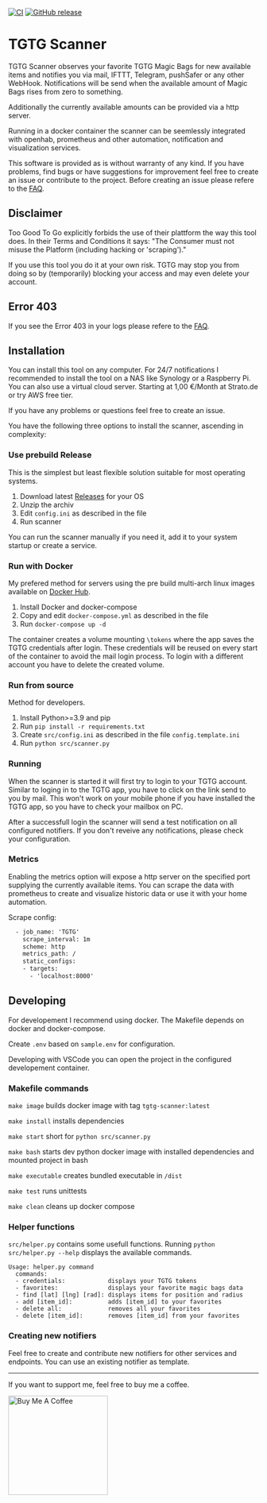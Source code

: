 [![CI](https://github.com/Der-Henning/tgtg/actions/workflows/ci.yml/badge.svg?branch=main)](https://github.com/Der-Henning/tgtg/actions/workflows/ci.yml)
[![GitHub release](https://img.shields.io/github/release/Der-Henning/tgtg?include_prereleases=&sort=semver&color=blue)](https://github.com/Der-Henning/tgtg/releases/)

# TGTG Scanner

TGTG Scanner observes your favorite TGTG Magic Bags for new available items and notifies you via mail, IFTTT, Telegram, pushSafer or any other WebHook. Notifications will be send when the available amount of Magic Bags rises from zero to something.

Additionally the currently available amounts can be provided via a http server.

Running in a docker container the scanner can be seemlessly integrated with openhab, prometheus and other automation, notification and visualization services.

This software is provided as is without warranty of any kind. If you have problems, find bugs or have suggestions for improvement feel free to create an issue or contribute to the project. Before creating an issue please refere to the [FAQ](https://github.com/Der-Henning/tgtg/wiki/FAQ).

## Disclaimer

Too Good To Go explicitly forbids the use of their plattform the way this tool does. In their Terms and Conditions it says: "The Consumer must not misuse the Platform (including hacking or 'scraping')."

If you use this tool you do it at your own risk. TGTG may stop you from doing so by (temporarily) blocking your access and may even delete your account.

## Error 403
If you see the Error 403 in your logs please refere to the [FAQ](https://github.com/Der-Henning/tgtg/wiki/FAQ#1-i-am-getting-error-403-all-the-time).

## Installation

You can install this tool on any computer. For 24/7 notifications I recommended to install the tool on a NAS like Synology or a Raspberry Pi. You can also use a virtual cloud server. Starting at 1,00 €/Month at Strato.de or try AWS free tier.

If you have any problems or questions feel free to create an issue.

You have the following three options to install the scanner, ascending in complexity:

### Use prebuild Release

This is the simplest but least flexible solution suitable for most operating systems.

1. Download latest [Releases](https://github.com/Der-Henning/tgtg/releases) for your OS
2. Unzip the archiv
3. Edit ```config.ini``` as described in the file
4. Run scanner

You can run the scanner manually if you need it, add it to your system startup or create a service.

### Run with Docker

My prefered method for servers using the pre build multi-arch linux images available on [Docker Hub](https://hub.docker.com/r/derhenning/tgtg).

1. Install Docker and docker-compose
2. Copy and edit ```docker-compose.yml``` as described in the file
3. Run ```docker-compose up -d```

The container creates a volume mounting ```\tokens``` where the app saves the TGTG credentials after login. These credentials will be reused on every start of the container to avoid the mail login process. To login with a different account you have to delete the created volume.

### Run from source

Method for developers.

1. Install Python>=3.9 and pip
2. Run ```pip install -r requirements.txt```
3. Create ```src/config.ini``` as described in the file ```config.template.ini```
4. Run ```python src/scanner.py```

### Running

When the scanner is started it will first try to login to your TGTG account. Similar to loging in to the TGTG app, you have to click on the link send to you by mail. This won't work on your mobile phone if you have installed the TGTG app, so you have to check your mailbox on PC.

After a successfull login the scanner will send a test notification on all configured notifiers. If you don't reveive any notifications, please check your configuration.

### Metrics

Enabling the metrics option will expose a http server on the specified port supplying the currently available items. You can scrape the data with prometheus to create and visualize historic data or use it with your home automation.

Scrape config:

````xml
  - job_name: 'TGTG'
    scrape_interval: 1m
    scheme: http
    metrics_path: /
    static_configs:
    - targets:
      - 'localhost:8000'
````

## Developing

For developement I recommend using docker. The Makefile depends on docker and docker-compose.

Create ```.env``` based on ```sample.env``` for configuration.

Developing with VSCode you can open the project in the configured developement container.

### Makefile commands

```make image``` builds docker image with tag ```tgtg-scanner:latest```

```make install``` installs dependencies

```make start``` short for ```python src/scanner.py```

```make bash``` starts dev python docker image with installed dependencies and mounted project in bash

```make executable``` creates bundled executable in ```/dist```

```make test``` runs unittests

```make clean``` cleans up docker compose

### Helper functions

```src/helper.py``` contains some usefull functions. Running ```python src/helper.py --help``` displays the available commands.

````
Usage: helper.py command
  commands:
  - credentials:            displays your TGTG tokens
  - favorites:              displays your favorite magic bags data
  - find [lat] [lng] [rad]: displays items for position and radius
  - add [item_id]:          adds [item_id] to your favorites
  - delete all:             removes all your favorites
  - delete [item_id]:       removes [item_id] from your favorites
````

### Creating new notifiers

Feel free to create and contribute new notifiers for other services and endpoints. You can use an existing notifier as template.

---
If you want to support me, feel free to buy me a coffee.

<a href="https://www.buymeacoffee.com/henning" target="_blank"><img src="https://cdn.buymeacoffee.com/buttons/v2/default-yellow.png" alt="Buy Me A Coffee" width="200"></a>

